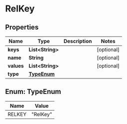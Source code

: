 

# RelKey

## Properties

Name | Type | Description | Notes
------------ | ------------- | ------------- | -------------
**keys** | **List&lt;String&gt;** |  |  [optional]
**name** | **String** |  |  [optional]
**values** | **List&lt;String&gt;** |  |  [optional]
**type** | [**TypeEnum**](#TypeEnum) |  | 



## Enum: TypeEnum

Name | Value
---- | -----
RELKEY | &quot;RelKey&quot;



